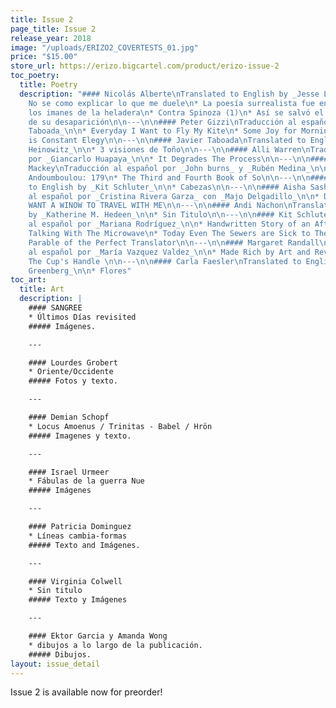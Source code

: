 ```yaml
---
title: Issue 2
page_title: Issue 2
release_year: 2018
image: "/uploads/ERIZO2_COVERTESTS_01.jpg"
price: "$15.00"
store_url: https://erizo.bigcartel.com/product/erizo-issue-2
toc_poetry:
  title: Poetry
  description: "#### Nicolás Alberte\nTranslated to English by _Jesse Lee Kercheval_\n\n*
    No se como explicar lo que me duele\n* La poesía surrealista fue enterrada en
    los imanes de la heladera\n* Contra Spinoza (1)\n* Así se salvó el lince ibérico
    de su desaparición\n\n---\n\n#### Peter Gizzi\nTraducción al español por _Javier
    Taboada_\n\n* Everyday I Want to Fly My Kite\n* Some Joy for Morning\n* The Present
    is Constant Elegy\n\n---\n\n#### Javier Taboada\nTranslated to English by _Cole
    Heinowitz_\n\n* 3 visiones de Toño\n\n---\n\n#### Alli Warren\nTraducción al español
    por _Giancarlo Huapaya_\n\n* It Degrades The Process\n\n---\n\n#### Nathaniel
    Mackey\nTraducción al español por _John burns_ y _Rubén Medina_\n\n* Song of the
    Andoumboulou: 179\n* The Third and Fourth Book of So\n\n---\n\n#### Antonio Ochoa\nTranslated
    to English by _Kit Schluter_\n\n* Cabezas\n\n---\n\n#### Aisha Sasha John\nTraducción
    al español por _Cristina Rivera Garza_ con _Majo Delgadillo_\n\n* DEAR GOD, I
    WANT A WINOW TO TRAVEL WITH ME\n\n---\n\n#### Andi Nachon\nTranslated to English
    by _Katherine M. Hedeen_\n\n* Sin Titulo\n\n---\n\n#### Kit Schluter\nTraducción
    al español por _Mariana Rodríguez_\n\n* Handwritten Story of an Afternoon Spent
    Talking With The Microwave\n* Today Even The Sewers are Sick to Their Stomachs\n*
    Parable of the Perfect Translator\n\n---\n\n#### Margaret Randall\nTraducción
    al español por _María Vazquez Valdez_\n\n* Made Rich by Art and Revolution\n*
    The Cup's Handle \n\n---\n\n#### Carla Faesler\nTranslated to English by _Adam
    Greenberg_\n\n* Flores"
toc_art:
  title: Art
  description: |
    #### SANGREE
    * Últimos Días revisited
    ##### Imágenes.

    ---

    #### Lourdes Grobert
    * Oriente/Occidente
    ##### Fotos y texto.

    ---

    #### Demian Schopf
    * Locus Amoenus / Trinitas - Babel / Hrön
    ##### Imagenes y texto.

    ---

    #### Israel Urmeer
    * Fábulas de la guerra Nue
    ##### Imágenes

    ---

    #### Patricia Dominguez
    * Líneas cambia-formas
    ##### Texto and Imágenes.

    ---

    #### Virginia Colwell
    * Sin titulo
    ##### Texto y Imágenes

    ---

    #### Ektor Garcia y Amanda Wong
    * dibujos a lo largo de la publicación.
    ##### Dibujos.
layout: issue_detail
---
```


Issue 2 is available now for preorder!
